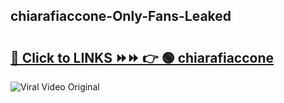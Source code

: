 
 ## chiarafiaccone-Only-Fans-Leaked

# <h2><a href="https://clipsfans.com/chiarafiaccone&ref=git">🔗 Click to LINKS ⏩⏩ 👉 🟢 chiarafiaccone </a></h2>

<a href="https://clipsfans.com/chiarafiaccone&ref=git" rel="nofollow" data-target="animated-image.originalLink"><img src="https://i.ibb.co.com/xMMVF88/686577567.gif" alt="Viral Video Original" style="max-width: 100%; display: inline-block;" data-target="animated-image.originalImage"></a>
